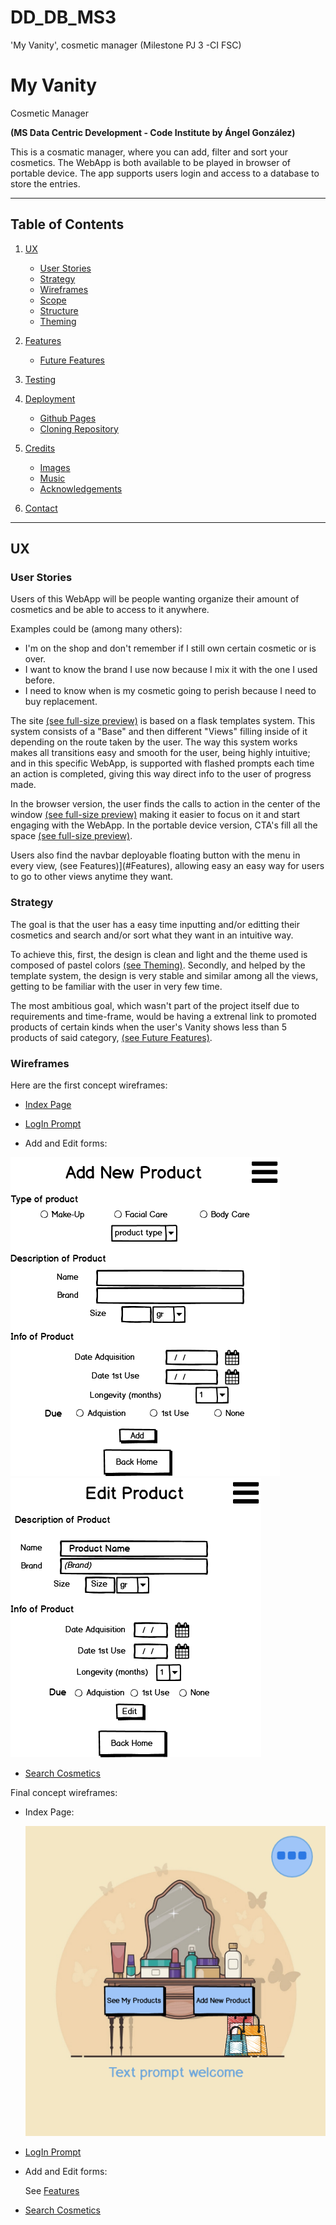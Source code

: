 # DD_DB_MS3
'My Vanity', cosmetic manager (Milestone PJ 3 -CI FSC)

# My Vanity
Cosmetic Manager

**(MS Data Centric Development - Code Institute by Ángel González)**

This is a cosmatic manager, where you can add, filter and sort your cosmetics. The WebApp is both available to be played in browser of portable device. The app supports users login and access to a database to store the entries.

---

## **Table of Contents**

1. [UX](#UX)
    * [User Stories](#User-Stories)
    * [Strategy](#Strategy)
    * [Wireframes](#Wireframes)
    * [Scope](#Scope)
    * [Structure](#Structure)
    * [Theming](#Theming)
2. [Features](#Features)
    * [Future Features](#Future-Features-Objectives)

3. [Testing](#Testing)
4. [Deployment](#Deployment)

    * [Github Pages](#Configuration-of-GitHub-Pages)
    * [Cloning Repository](#Cloning-the-Repository)

5. [Credits](#Credits)

    * [Images](#Images)
    * [Music](#Music)
    * [Acknowledgements](#Acknowledgements)

6. [Contact](#Contact)

---
## UX
### User Stories
Users of this WebApp will be people wanting organize their amount of cosmetics and be able to access to it anywhere.

Examples could be (among many others):
* I'm on the shop and don't remember if I still own certain cosmetic or is over.
* I want to know the brand I use now because I mix it with the one I used before.
* I need to know when is my cosmetic going to perish because I need to buy replacement.

The site [(see full-size preview)](.\packageapp\static\images\screencaptures\full-view-browser.png) is based on a flask templates system. This system consists of a "Base" and then different "Views" filling inside of it depending on the route taken by the user. The way this system works makes all transitions easy and smooth for the user, being highly intuitive; and in this specific WebApp, is supported with flashed prompts each time an action is completed, giving this way direct info to the user of progress made.

In the browser version, the user finds the calls to action in the center of the window [(see full-size preview)](.\packageapp\static\images\screencaptures\full-view-browser.png) making it easier to focus on it and start engaging with the WebApp. In the portable device version, CTA's fill all the space [(see full-size preview)](.\packageapp\static\images\screencaptures\full-view-phone.png).

Users also find the navbar deployable floating button with the menu in every view, (see Features)](#Features), allowing easy an easy way for users to go to other views anytime they want.

### Strategy
The goal is that the user has a easy time inputting and/or editting their cosmetics and search and/or sort what they want in an intuitive way.

To achieve this, first, the design is clean and light and the theme used is composed of pastel colors [(see Theming)](#Theming). Secondly, and helped by the template system, the design is very stable and similar among all the views, getting to be familiar with the user in very few time.

The most ambitious goal, which wasn't part of the project itself due to requirements and time-frame, would be having a extrenal link to promoted products of certain kinds when the user's Vanity shows less than 5 products of said category, [(see Future Features)](#Future-Features-Objectives).

### Wireframes
Here are the first concept wireframes:

* [Index Page](\packageapp\static\wireframes\draft\Home.png "Index Page")

* [LogIn Prompt](\packageapp\static\wireframes\draft\LogIn.png "LogIn Prompt")

* Add and Edit forms: 

![Add Cosmetic](\packageapp\static\wireframes\draft\New_Prod.png "Add Cosmetic") 
![Edit Cosmetic](\packageapp\static\wireframes\draft\Edit_Prod.png "Edit Cosmetic") 

* [Search Cosmetics](/packageapp/static/wireframes/draft/Search_Result.png "Search Cosmetics")

Final concept wireframes:

* Index Page: 

    ![Browser-View](./packageapp/static/wireframes/idea/Home.png "Browser View")

* [LogIn Prompt](\packageapp\static\wireframes\idea\LogIn.png "LogIn Prompt")

* Add and Edit forms: 

    See [Features](#Features)

* [Search Cosmetics](\packageapp\static\wireframes\idea\Search_Result.png "Search Cosmetics")


